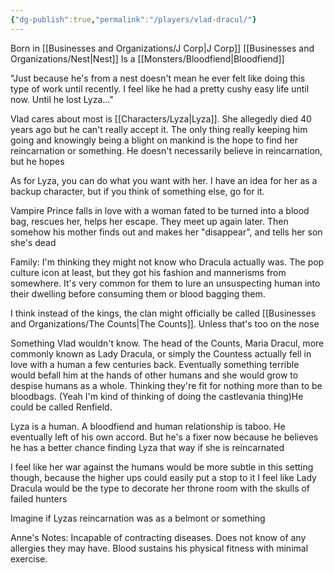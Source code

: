 ```yaml
---
{"dg-publish":true,"permalink":"/players/vlad-dracul/"}
---
```


Born in [[Businesses and Organizations/J Corp\|J Corp]] [[Businesses and Organizations/Nest\|Nest]]
Is a [[Monsters/Bloodfiend\|Bloodfiend]]

"Just because he's from a nest doesn't mean he ever felt like doing this type of work until recently. I feel like he had a pretty cushy easy life until now. Until he lost Lyza..."

Vlad cares about most is [[Characters/Lyza\|Lyza]]. She allegedly died 40 years ago but he can't really accept it. The only thing really keeping him going and knowingly being a blight on mankind is the hope to find her reincarnation or something. He doesn't necessarily believe in reincarnation, but he hopes

As for Lyza, you can do what you want with her. I have an idea for her as a backup character, but if you think of something else, go for it.

Vampire Prince falls in love with a woman fated to be turned into a blood bag, rescues her, helps her escape. They meet up again later. Then somehow his mother finds out and makes her "disappear", and tells her son she's dead

Family:
I'm thinking they might not know who Dracula actually was. The pop culture icon at least, but they got his fashion and mannerisms from somewhere. It's very common for them to lure an unsuspecting human into their dwelling before consuming them or blood bagging them.


I think instead of the kings, the clan might officially be called [[Businesses and Organizations/The Counts\|The Counts]]. Unless that's too on the nose

Something Vlad wouldn't know. The head of the Counts, Maria Dracul, more commonly known as Lady Dracula, or simply the Countess actually fell in love with a human a few centuries back. Eventually something terrible would befall him at the hands of other humans and she would grow to despise humans as a whole. Thinking they're fit for nothing more than to be bloodbags. (Yeah I'm kind of thinking of doing the castlevania thing)He could be called Renfield.

Lyza is a human. A bloodfiend and human relationship is taboo. He eventually left of his own accord. But he's a fixer now because he believes he has a better chance finding Lyza that way if she is reincarnated

I feel like her war against the humans would be more subtle in this setting though, because the higher ups could easily put a stop to it
I feel like Lady Dracula would be the type to decorate her throne room with the skulls of failed hunters

Imagine if Lyzas reincarnation was as a belmont or something

Anne's Notes:
Incapable of contracting diseases.
Does not know of any allergies they may have.
Blood sustains his physical fitness with minimal exercise.
